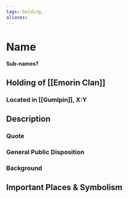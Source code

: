 ```yaml
---
tags: holding,
aliases:
---
```

# Name
#### Sub-names?
## Holding of [[Emorin Clan]]
### Located in [[Gumlpin]], X:Y
## Description
### Quote

### General Public Disposition

### Background
## Important Places & Symbolism


